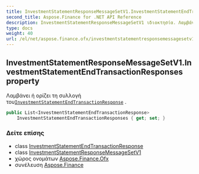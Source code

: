 ```yaml
---
title: InvestmentStatementResponseMessageSetV1.InvestmentStatementEndTransactionResponses
second_title: Aspose.Finance for .NET API Reference
description: InvestmentStatementResponseMessageSetV1 ιδιοκτησία. Λαμβάνει ή ορίζει τη συλλογή τουInvestmentStatementEndTransactionResponse .
type: docs
weight: 40
url: /el/net/aspose.finance.ofx/investmentstatementresponsemessagesetv1/investmentstatementendtransactionresponses/
---
```

## InvestmentStatementResponseMessageSetV1.InvestmentStatementEndTransactionResponses property

Λαμβάνει ή ορίζει τη συλλογή του[`InvestmentStatementEndTransactionResponse`](../../../aspose.finance.ofx.investment/investmentstatementendtransactionresponse/) .

```csharp
public List<InvestmentStatementEndTransactionResponse> 
    InvestmentStatementEndTransactionResponses { get; set; }
```

### Δείτε επίσης

* class [InvestmentStatementEndTransactionResponse](../../../aspose.finance.ofx.investment/investmentstatementendtransactionresponse/)
* class [InvestmentStatementResponseMessageSetV1](../)
* χώρος ονομάτων [Aspose.Finance.Ofx](../../investmentstatementresponsemessagesetv1/)
* συνέλευση [Aspose.Finance](../../../)


